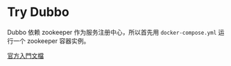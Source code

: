 # Try Dubbo

Dubbo 依赖 zookeeper 作为服务注册中心，所以首先用 `docker-compose.yml` 运行一个 zookeeper 容器实例。

[官方入門文檔](https://cn.dubbo.apache.org/zh-cn/docs3-v2/java-sdk/quick-start/)